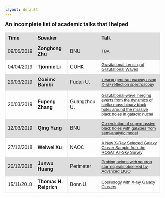 ```yaml
---
layout: default
---
```


<style>
table {
  font-family: arial, sans-serif;
  border-collapse: collapse;
  width: 100%;
}

td, th {
  border: 1px solid #dddddd;
  text-align: left;
  padding: 8px;
}

tr:nth-child(odd) {
  background-color: #dddddd;
}
</style>

<big>**An incomplete list of academic talks that I helped**</big>

| Time | Speaker | | Talk |
| --- | --- | --- |  --- |
| 09/05/2019 | **Zonghong Zhu** | BNU | <small>[TBA](http://kiaa.pku.edu.cn/colloquia/tbd-44) |
| 04/04/2019 | **Tjonnie Li** | CUHK | <small>[Gravitational Lensing of Gravitational Waves](http://kiaa.pku.edu.cn/colloquia/gravitational-lensing-gravitational-waves) |
| 29/03/2019 | **Cosimo Bambi** | Fudan U. | <small>[Testing general relativity using X-ray reflection spectroscopy](http://kiaa.pku.edu.cn/colloquia/testing-general-relativity-using-x-ray-reflection-spectroscopy) |
| 20/03/2019 | **Fupeng Zhang** | Guangzhou U. | <small>[Gravitational-wave merging events from the dynamics of stellar mass binary black holes around the massive black holes in galactic nuclei](http://kiaa.pku.edu.cn/lunchtalks/2019marfri-1) |
| 12/03/2019 | **Qing Yang** | BNU | <small>[Co-evolution of supermassive black holes with galaxies from semi-analytic model](http://kiaa.pku.edu.cn/lunchtalks/2019marwed) |
| 27/12/2018 | **Weiwei Xu** | NAOC | <small>[A New X-Ray Selected Galaxy Cluster Sample from the ROSAT All-Sky Survey](http://kiaa.pku.edu.cn/lunchtalks/2018decthu) |
| 20/12/2018 | **Junwu Huang** | Perimeter | <small>[Probing axions with neutron star inspirals observed by Advanced LIGO](http://kiaa.pku.edu.cn/lunchtalks/2018octmon-2) |
| 15/11/2018 | **Thomas H. Reiprich** | Bonn U. | <small>[Cosmology with X-ray Galaxy Clusters](http://kiaa.pku.edu.cn/colloquia/cosmology-x-ray-galaxy-clusters) |
